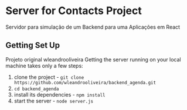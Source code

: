 # Server for Contacts Project
Servidor para simulação de um Backend para uma Aplicações em React

## Getting Set Up
Projeto original wleandrooliveira 
Getting the server running on your local machine takes only a few steps:

1. clone the project - `git clone https://github.com/wleandrooliveira/backend_agenda.git`
2. `cd backend_agenda`
3. install its dependencies - `npm install`
4. start the server - `node server.js`

